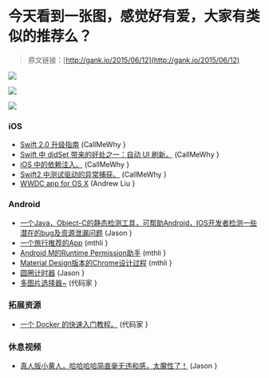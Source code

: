 # 今天看到一张图，感觉好有爱，大家有类似的推荐么？

> 原文链接：[http://gank.io/2015/06/12](http://gank.io/2015/06/12)

![](http://ww2.sinaimg.cn/large/b8b73ba1jw1eszxcwaspxj20dw0hdaby.jpg)

![](http://ww4.sinaimg.cn/large/7a8aed7bgw1et11xp5wwij20hs0qotb2.jpg)

![](http://ww2.sinaimg.cn/large/610dc034jw1et15g5g2bej20d40ajq3w.jpg)

### iOS

* [Swift 2.0 升级指南](http://airspeedvelocity.net/2015/06/09/changes) (CallMeWhy }
* [Swift 中 didSet 带来的好处之一：自动 UI 刷新。](http://blog.soff.es/automatic) (CallMeWhy }
* [iOS 中的依赖注入。](https://corner.squareup.com/2015/06/dependency) (CallMeWhy }
* [Swift2 中测试驱动的异常捕获。](http://natashatherobot.com/swift) (CallMeWhy }
* [WWDC app for OS X](https://github.com/insidegui/WWDC) (Andrew Liu }

### Android

* [一个Java，Object-C的静态检测工具，可帮助Android，IOS开发者检测一些潜在的bug及资源泄漏问题](https://github.com/facebook/infer) (Jason }
* [一个旅行推荐的App](https://github.com/dan) (mthli }
* [Android M的Runtime Permission助手](https://github.com/tajchert/Nammu) (mthli }
* [Material Design版本的Chrome设计过程](https://medium.com/) (mthli }
* [圆圈计时器](https://github.com/jiahuanyu/CircleTimerView) (Jason }
* [多图片选择器~](https://github.com/luminousman/MultipleImagePick) (代码家 }

### 拓展资源

* [一个 Docker 的快速入门教程。](https://github.com/odewahn/docker) (代码家 }

### 休息视频

* [真人版小黄人，哈哈哈哈简直毫无违和感，太魔性了！](http://video.weibo.com/show?fid=1034) (Jason }

